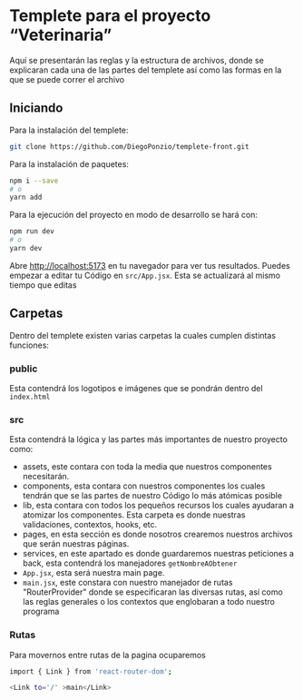 # Templete para el proyecto “Veterinaria”

Aquí se presentarán las reglas y la estructura de archivos, donde se explicaran cada una de las partes del templete así como las formas en la que se puede correr el archivo

## Iniciando

Para la instalación del templete:

```bash
git clone https://github.com/DiegoPonzio/templete-front.git
```

Para la instalación de paquetes:
```bash
npm i --save
# o
yarn add
```

Para la ejecución del proyecto en modo de desarrollo se hará con:

```bash
npm run dev
# o
yarn dev
```

Abre [http://localhost:5173](http://localhost:5173) en tu navegador para ver tus resultados.
Puedes empezar a editar tu Código en `src/App.jsx`. Esta se actualizará al mismo tiempo que editas

## Carpetas
Dentro del templete existen varias carpetas la cuales cumplen distintas funciones:
### public
Esta contendrá los logotipos e imágenes que se pondrán dentro del `index.html`
### src
Esta contendrá la lógica y las partes más importantes de nuestro proyecto como:
- assets, este contara con toda la media que nuestros componentes necesitarán.
- components, esta contara con nuestros componentes los cuales tendrán que se las partes de nuestro Código lo más atómicas posible
- lib, esta contara con todos los pequeños recursos los cuales ayudaran a atomizar los componentes. Esta carpeta es donde nuestras validaciones, contextos, hooks, etc.
- pages, en esta sección es donde nosotros crearemos nuestros archivos que serán nuestras páginas.
- services, en este apartado es donde guardaremos nuestras peticiones a back, esta contendrá los manejadores `getNombreAObtener`
- `App.jsx`, esta será nuestra main page.
- `main.jsx`, este constara con nuestro manejador de rutas "RouterProvider" donde se especificaran las diversas rutas, así como las reglas generales o los contextos que englobaran a todo nuestro programa

### Rutas 
Para movernos entre rutas de la pagina ocuparemos <Link>
```bash
import { Link } from 'react-router-dom';

<Link to='/' >main</Link>
```